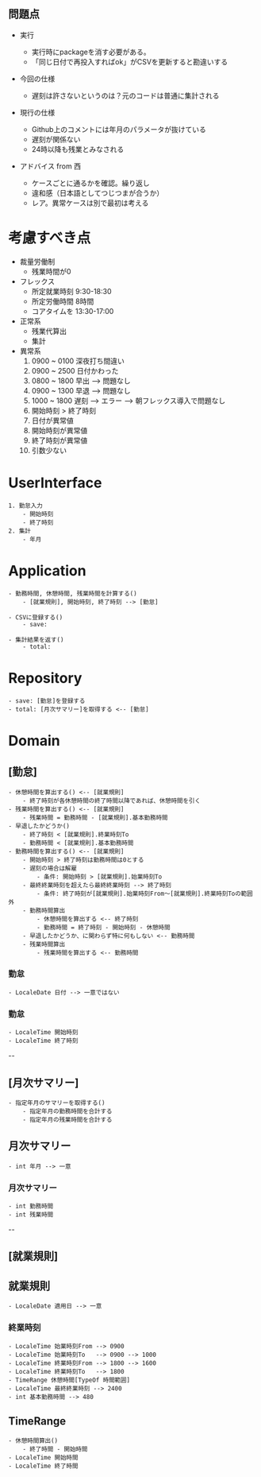 ## 問題点

 - 実行
    - 実行時にpackageを消す必要がある。
    - 「同じ日付で再投入すればok」がCSVを更新すると勘違いする
 - 今回の仕様
    - 遅刻は許さないというのは？元のコードは普通に集計される
 - 現行の仕様
    - Github上のコメントには年月のパラメータが抜けている
    - 遅刻が関係ない
    - 24時以降も残業とみなされる
 
 - アドバイス from 西
    - ケースごとに通るかを確認。繰り返し
    - 違和感（日本語としてつじつまが合うか）
    - レア。異常ケースは別で最初は考える

# 考慮すべき点
- 裁量労働制
    - 残業時間が0
- フレックス
    - 所定就業時刻 9:30-18:30
    - 所定労働時間 8時間
    - コアタイムを 13:30-17:00
- 正常系
    - 残業代算出
    - 集計
- 異常系
    1. 0900 ~ 0100 深夜打ち間違い
    2. 0900 ~ 2500 日付かわった
    3. 0800 ~ 1800 早出 --> 問題なし
    4. 0900 ~ 1300 早退 --> 問題なし
    5. 1000 ~ 1800 遅刻 --> エラー --> 朝フレックス導入で問題なし
    6. 開始時刻 > 終了時刻
    7. 日付が異常値
    8. 開始時刻が異常値
    9. 終了時刻が異常値
    10. 引数少ない
    
# UserInterface
    1. 勤怠入力
        - 開始時刻
        - 終了時刻
    2. 集計
        - 年月

# Application
    - 勤務時間, 休憩時間, 残業時間を計算する()
        - [就業規則], 開始時刻, 終了時刻 --> [勤怠]
        
    - CSVに登録する()
        - save:

    - 集計結果を返す()
        - total: 

# Repository
    - save: [勤怠]を登録する
    - total: [月次サマリー]を取得する <-- [勤怠]

# Domain

## [勤怠]
    - 休憩時間を算出する() <-- [就業規則]
        - 終了時刻が各休憩時間の終了時間以降であれば、休憩時間を引く
    - 残業時間を算出する() <-- [就業規則]
        - 残業時間 = 勤務時間 - [就業規則].基本勤務時間
    - 早退したかどうか()
        - 終了時刻 < [就業規則].終業時刻To
        - 勤務時間 < [就業規則].基本勤務時間
    - 勤務時間を算出する() <-- [就業規則]
        - 開始時刻 > 終了時刻は勤務時間は0とする
        - 遅刻の場合は解雇
            - 条件: 開始時刻 > [就業規則].始業時刻To
        - 最終終業時刻を超えたら最終終業時刻 --> 終了時刻
            - 条件: 終了時刻が[就業規則].始業時刻From〜[就業規則].終業時刻Toの範囲外
        - 勤務時間算出
            - 休憩時間を算出する <-- 終了時刻
            - 勤務時間 = 終了時刻 - 開始時刻 - 休憩時間
        - 早退したかどうか、に関わらず特に何もしない <-- 勤務時間
        - 残業時間算出
            - 残業時間を算出する <-- 勤務時間

### 勤怠 <Entity>
    - LocaleDate 日付 --> 一意ではない
    
### 勤怠 <ValueObject>
    - LocaleTime 開始時刻
    - LocaleTime 終了時刻
    
--
## [月次サマリー]
    - 指定年月のサマリーを取得する()
        - 指定年月の勤務時間を合計する
        - 指定年月の残業時間を合計する

## 月次サマリー <Entity>
    - int 年月 --> 一意

### 月次サマリー　<ValueObject>
    - int 勤務時間
    - int 残業時間

--
## [就業規則]
    
## 就業規則 <Entity>
    - LocaleDate 適用日 --> 一意

### 終業時刻 <ValueObject>
    - LocaleTime 始業時刻From --> 0900
    - LocaleTime 始業時刻To   --> 0900 --> 1000
    - LocaleTime 終業時刻From --> 1800 --> 1600
    - LocaleTime 終業時刻To   --> 1800
    - TimeRange 休憩時間[TypeOf 時間範囲]
    - LocaleTime 最終終業時刻 --> 2400
    - int 基本勤務時間 --> 480

## TimeRange
    - 休憩時間算出()
        - 終了時間 - 開始時間
    - LocaleTime 開始時間
    - LocaleTime 終了時間